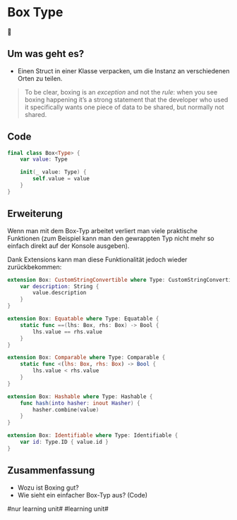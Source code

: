 # Box Type
🎁

## Um was geht es?

- Einen Struct in einer Klasse verpacken, um die Instanz an verschiedenen Orten zu teilen.

> To be clear, boxing is an _exception_ and not the _rule_: when you see boxing happening it’s a strong statement that the developer who used it specifically wants one piece of data to be shared, but normally not shared.


## Code

```swift
final class Box<Type> {
    var value: Type

    init(_ value: Type) {
        self.value = value
    }
}
```

## Erweiterung

Wenn man mit dem Box-Typ arbeitet verliert man viele praktische Funktionen (zum Beispiel kann man den gewrappten Typ nicht mehr so einfach direkt auf der Konsole ausgeben).

Dank Extensions kann man diese Funktionalität jedoch wieder zurückbekommen:


```swift
extension Box: CustomStringConvertible where Type: CustomStringConvertible {
    var description: String {
        value.description
    }
}
```

```swift
extension Box: Equatable where Type: Equatable {
    static func ==(lhs: Box, rhs: Box) -> Bool {
        lhs.value == rhs.value
    }
}

extension Box: Comparable where Type: Comparable {
    static func <(lhs: Box, rhs: Box) -> Bool {
        lhs.value < rhs.value
    }
}
```

```swift
extension Box: Hashable where Type: Hashable {
    func hash(into hasher: inout Hasher) {
        hasher.combine(value)
    }
}
```

```swift
extension Box: Identifiable where Type: Identifiable {
    var id: Type.ID { value.id }
}
```

## Zusammenfassung

- Wozu ist Boxing gut?
- Wie sieht ein einfacher Box-Typ aus? (Code)


#nur learning unit# #learning unit#